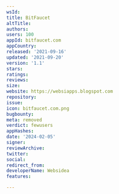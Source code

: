 ```yaml
---
wsId: 
title: BitFaucet
altTitle: 
authors: 
users: 100
appId: bitfaucet.com
appCountry: 
released: '2021-09-16'
updated: '2021-09-20'
version: '1.1'
stars: 
ratings: 
reviews: 
size: 
website: https://websiapps.blogspot.com
repository: 
issue: 
icon: bitfaucet.com.png
bugbounty: 
meta: removed
verdict: fewusers
appHashes: 
date: '2024-02-05'
signer: 
reviewArchive: 
twitter: 
social: 
redirect_from: 
developerName: Websidea
features: 

---
```


